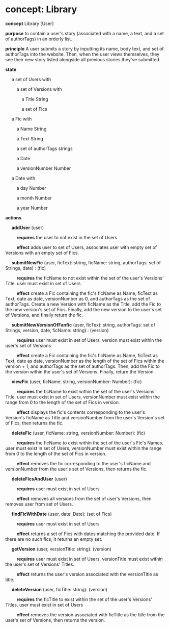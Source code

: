 # concept: Library

**concept** Library [User]

**purpose** to contain a user's story (associated with a name, a text, and a set of authorTags) in an orderly list.

**principle** A user submits a story by inputting its name, body text, and set of authorTags into the website. Then, when the user views themselves, they see their new story listed alongside all previous stories they've submitted.

**state**

&nbsp;&nbsp;&nbsp;&nbsp; a set of Users with

&nbsp;&nbsp;&nbsp;&nbsp;&nbsp;&nbsp;&nbsp;&nbsp; a set of Versions with

&nbsp;&nbsp;&nbsp;&nbsp;&nbsp;&nbsp;&nbsp;&nbsp;&nbsp;&nbsp;&nbsp;&nbsp; a Title String

&nbsp;&nbsp;&nbsp;&nbsp;&nbsp;&nbsp;&nbsp;&nbsp;&nbsp;&nbsp;&nbsp;&nbsp; a set of Fics

&nbsp;&nbsp;&nbsp;&nbsp; a Fic with

&nbsp;&nbsp;&nbsp;&nbsp;&nbsp;&nbsp;&nbsp;&nbsp; a Name String

&nbsp;&nbsp;&nbsp;&nbsp;&nbsp;&nbsp;&nbsp;&nbsp; a Text String

&nbsp;&nbsp;&nbsp;&nbsp;&nbsp;&nbsp;&nbsp;&nbsp; a set of authorTags strings

&nbsp;&nbsp;&nbsp;&nbsp;&nbsp;&nbsp;&nbsp;&nbsp; a Date

&nbsp;&nbsp;&nbsp;&nbsp;&nbsp;&nbsp;&nbsp;&nbsp; a versionNumber Number

&nbsp;&nbsp;&nbsp;&nbsp; a Date with

&nbsp;&nbsp;&nbsp;&nbsp;&nbsp;&nbsp;&nbsp;&nbsp; a day Number

&nbsp;&nbsp;&nbsp;&nbsp;&nbsp;&nbsp;&nbsp;&nbsp; a month Number

&nbsp;&nbsp;&nbsp;&nbsp;&nbsp;&nbsp;&nbsp;&nbsp; a year Number

**actions**

&nbsp;&nbsp;&nbsp;&nbsp; **addUser** (user)

&nbsp;&nbsp;&nbsp;&nbsp;&nbsp;&nbsp;&nbsp;&nbsp; **requires** the user to not exist in the set of Users

&nbsp;&nbsp;&nbsp;&nbsp;&nbsp;&nbsp;&nbsp;&nbsp; **effect** adds user to set of Users, associates user with empty set of Versions with an empty set of Fics.


&nbsp;&nbsp;&nbsp;&nbsp; **submitNewFic** (user, ficText: string, ficName: string, authorTags: set of Strings, date) : (fic)

&nbsp;&nbsp;&nbsp;&nbsp;&nbsp;&nbsp;&nbsp;&nbsp; **requires** the ficName to not exist within the set of the user's Versions' Title. user must exist in set of Users

&nbsp;&nbsp;&nbsp;&nbsp;&nbsp;&nbsp;&nbsp;&nbsp; **effect** create a Fic containing the fic's ficName as Name, ficText as Text, date as date, versionNumber as 0, and authorTags as the set of authorTags. Create a new Version with ficName as the Title, add the Fic to the new version's set of Fics. Finally, add the new version to the user's set of Versions, and finally return the fic.


&nbsp;&nbsp;&nbsp;&nbsp; **submitNewVersionOfFanfic** (user, ficText: string, authorTags: set of Strings, version, date, ficName: string) : (version)

&nbsp;&nbsp;&nbsp;&nbsp;&nbsp;&nbsp;&nbsp;&nbsp; **requires** user must exist in set of Users, version must exist within the user's set of Versions

&nbsp;&nbsp;&nbsp;&nbsp;&nbsp;&nbsp;&nbsp;&nbsp; **effect** create a Fic containing the fic's ficName as Name, ficText as Text, date as date, versionNumber as the length of the set of Fics within the version + 1, and authorTags as the set of authorTags. Then, add the Fic to the version within the user's set of Versions. Finally, return the Version.


&nbsp;&nbsp;&nbsp;&nbsp; **viewFic** (user, ficName: string, versionNumber: Number): (fic)

&nbsp;&nbsp;&nbsp;&nbsp;&nbsp;&nbsp;&nbsp;&nbsp; **requires** the ficName to exist within the set of the user's Versions' Title. user must exist in set of Users, versionNumber must exist within the range from 0 to the length of the set of Fics in version.

&nbsp;&nbsp;&nbsp;&nbsp;&nbsp;&nbsp;&nbsp;&nbsp; **effect** displays the fic's contents corresponding to the user's Version's ficName as Title and versionNumber from the user's Version's set of Fics, then returns the fic.


&nbsp;&nbsp;&nbsp;&nbsp; **deleteFic** (user, ficName: string, versionNumber: Number): (fic)

&nbsp;&nbsp;&nbsp;&nbsp;&nbsp;&nbsp;&nbsp;&nbsp; **requires** the ficName to exist within the set of the user's Fic's Names. user must exist in set of Users, versionNumber must exist within the range from 0 to the length of the set of Fics in version.

&nbsp;&nbsp;&nbsp;&nbsp;&nbsp;&nbsp;&nbsp;&nbsp; **effect** removes the fic corresponding to the user's ficName and versionNumber from the user's set of Versions, then returns the fic.


&nbsp;&nbsp;&nbsp;&nbsp; **deleteFicsAndUser** (user)

&nbsp;&nbsp;&nbsp;&nbsp;&nbsp;&nbsp;&nbsp;&nbsp; **requires** user must exist in set of Users

&nbsp;&nbsp;&nbsp;&nbsp;&nbsp;&nbsp;&nbsp;&nbsp; **effect** removes all versions from the set of user's Versions, then removes user from set of Users.


&nbsp;&nbsp;&nbsp;&nbsp; **findFicWithDate** (user, date: Date): (set of Fics)

&nbsp;&nbsp;&nbsp;&nbsp;&nbsp;&nbsp;&nbsp;&nbsp; **requires** user must exist in set of Users

&nbsp;&nbsp;&nbsp;&nbsp;&nbsp;&nbsp;&nbsp;&nbsp; **effect** returns a set of Fics with dates matching the provided date. If there are no such fics, it returns an empty set.


&nbsp;&nbsp;&nbsp;&nbsp; **getVersion** (user, versionTitle: string): (version)

&nbsp;&nbsp;&nbsp;&nbsp;&nbsp;&nbsp;&nbsp;&nbsp; **requires** user must exist in set of Users, versionTitle must exist within the user's set of Versions' Titles.

&nbsp;&nbsp;&nbsp;&nbsp;&nbsp;&nbsp;&nbsp;&nbsp; **effect** returns the user's version associated with the versionTitle as title.


&nbsp;&nbsp;&nbsp;&nbsp; **deleteVersion** (user, ficTitle: string): (version)

&nbsp;&nbsp;&nbsp;&nbsp;&nbsp;&nbsp;&nbsp;&nbsp; **requires** the ficTitle to exist within the set of the user's Versions' Titles. user must exist in set of Users

&nbsp;&nbsp;&nbsp;&nbsp;&nbsp;&nbsp;&nbsp;&nbsp; **effect** removes the version associated with ficTitle as the title from the user's set of Versions, then returns the version.
